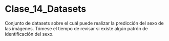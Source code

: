 # Clase_14_Datasets
Conjunto de datasets sobre el cuál puede realizar la predicción del sexo de las imágenes. Tómese el tiempo de revisar si existe algún patrón de identificación del sexo.
